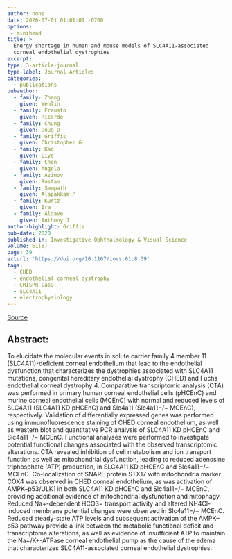 ```yaml
---
author: none
date: 2020-07-01 01:01:01 -0700
options:
 - minihead
title: >
  Energy shortage in human and mouse models of SLC4A11-associated
  corneal endothelial dystrophies
excerpt:
type: 3-article-journal
type-label: Journal Articles
categories:
  - publications
pubauthor:
  - family: Zhang
    given: Wenlin
  - family: Frausto
    given: Ricardo
  - family: Chung
    given: Doug D
  - family: Griffis
    given: Christopher G
  - family: Kao
    given: Liyo
  - family: Chen
    given: Angela
  - family: Azimov
    given: Rustam
  - family: Sampath
    given: Alapakkam P
  - family: Kurtz
    given: Ira
  - family: Aldave
    given: Anthony J
author-highlight: Griffis
pub-date: 2020
published-in: Investigative Ophthalmology & Visual Science
volume: 61(8)
page: 39
exturl: 'https://doi.org/10.1167/iovs.61.8.39'
tags:
  - CHED
  - endothelial corneal dystrophy
  - CRISPR-Cas9
  - SLC4A11
  - electrophysiology
---
```


<a href="https://doi.org/10.1167/iovs.61.8.39" target="_blank">Source</a>

## Abstract:

To elucidate the molecular events in solute carrier family 4 member 11 (SLC4A11)-deficient corneal endothelium that lead to the endothelial dysfunction that characterizes the dystrophies associated with SLC4A11 mutations, congenital hereditary endothelial dystrophy (CHED) and Fuchs endothelial corneal dystrophy 4. Comparative transcriptomic analysis (CTA) was performed in primary human corneal endothelial cells (pHCEnC) and murine corneal endothelial cells (MCEnC) with normal and reduced levels of SLC4A11 (SLC4A11 KD pHCEnC) and Slc4a11 (Slc4a11−/− MCEnC), respectively. Validation of differentially expressed genes was performed using immunofluorescence staining of CHED corneal endothelium, as well as western blot and quantitative PCR analysis of SLC4A11 KD pHCEnC and Slc4a11−/− MCEnC. Functional analyses were performed to investigate potential functional changes associated with the observed transcriptomic alterations. CTA revealed inhibition of cell metabolism and ion transport function as well as mitochondrial dysfunction, leading to reduced adenosine triphosphate (ATP) production, in SLC4A11 KD pHCEnC and Slc4a11−/− MCEnC. Co-localization of SNARE protein STX17 with mitochondria marker COX4 was observed in CHED corneal endothelium, as was activation of AMPK–p53/ULK1 in both SLC4A11 KD pHCEnC and Slc4a11−/− MCEnC, providing additional evidence of mitochondrial dysfunction and mitophagy. Reduced Na+-dependent HCO3− transport activity and altered NH4Cl-induced membrane potential changes were observed in Slc4a11−/− MCEnC. Reduced steady-state ATP levels and subsequent activation of the AMPK–p53 pathway provide a link between the metabolic functional deficit and transcriptome alterations, as well as evidence of insufficient ATP to maintain the Na+/K+-ATPase corneal endothelial pump as the cause of the edema that characterizes SLC4A11-associated corneal endothelial dystrophies.